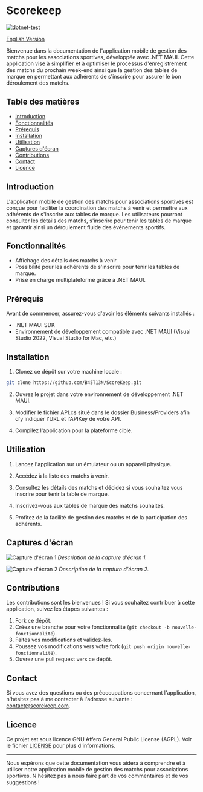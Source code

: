 # Scorekeep
[![dotnet-test](https://github.com/B45T13N/ScoreKeep/actions/workflows/dotnet-desktop.yml/badge.svg)](https://github.com/B45T13N/ScoreKeep/actions/workflows/dotnet-desktop.yml)

[English Version](/README_EN.md)

Bienvenue dans la documentation de l'application mobile de gestion des matchs pour les associations sportives, développée avec .NET MAUI. Cette application vise à simplifier et à optimiser le processus d'enregistrement des matchs du prochain week-end ainsi que la gestion des tables de marque en permettant aux adhérents de s'inscrire pour assurer le bon déroulement des matchs.

## Table des matières

- [Introduction](#introduction)
- [Fonctionnalités](#fonctionnalités)
- [Prérequis](#prérequis)
- [Installation](#installation)
- [Utilisation](#utilisation)
- [Captures d'écran](#captures-décran)
- [Contributions](#contributions)
- [Contact](#contact)
- [Licence](#licence)

## Introduction

L'application mobile de gestion des matchs pour associations sportives est conçue pour faciliter la coordination des matchs à venir et permettre aux adhérents de s'inscrire aux tables de marque. Les utilisateurs pourront consulter les détails des matchs, s'inscrire pour tenir les tables de marque et garantir ainsi un déroulement fluide des événements sportifs.

## Fonctionnalités

- Affichage des détails des matchs à venir.
- Possibilité pour les adhérents de s'inscrire pour tenir les tables de marque.
- Prise en charge multiplateforme grâce à .NET MAUI.

## Prérequis

Avant de commencer, assurez-vous d'avoir les éléments suivants installés :

- .NET MAUI SDK
- Environnement de développement compatible avec .NET MAUI (Visual Studio 2022, Visual Studio for Mac, etc.)

## Installation

1. Clonez ce dépôt sur votre machine locale :

```bash
git clone https://github.com/B45T13N/ScoreKeep.git
```

2. Ouvrez le projet dans votre environnement de développement .NET MAUI.
   
3. Modifier le fichier API.cs situé dans le dossier Business/Providers afin d'y indiquer l'URL et l'APIKey de votre API.

4. Compilez l'application pour la plateforme cible.

## Utilisation

1. Lancez l'application sur un émulateur ou un appareil physique.

2. Accédez à la liste des matchs à venir.

3. Consultez les détails des matchs et décidez si vous souhaitez vous inscrire pour tenir la table de marque.

4. Inscrivez-vous aux tables de marque des matchs souhaités.

5. Profitez de la facilité de gestion des matchs et de la participation des adhérents.

## Captures d'écran

![Capture d'écran 1](/screenshots/screenshot1.png)
*Description de la capture d'écran 1.*

![Capture d'écran 2](/screenshots/screenshot2.png)
*Description de la capture d'écran 2.*

## Contributions

Les contributions sont les bienvenues ! Si vous souhaitez contribuer à cette application, suivez les étapes suivantes :

1. Fork ce dépôt.
2. Créez une branche pour votre fonctionnalité (`git checkout -b nouvelle-fonctionnalité`).
3. Faites vos modifications et validez-les.
4. Poussez vos modifications vers votre fork (`git push origin nouvelle-fonctionnalité`).
5. Ouvrez une pull request vers ce dépôt.

## Contact

Si vous avez des questions ou des préoccupations concernant l'application, n'hésitez pas à me contacter à l'adresse suivante : [contact@scorekeep.com](mailto:contact@scorekeep.com).

## Licence

Ce projet est sous licence GNU Affero General Public License (AGPL). Voir le fichier [LICENSE](/LICENSE) pour plus d'informations.

---

Nous espérons que cette documentation vous aidera à comprendre et à utiliser notre application mobile de gestion des matchs pour associations sportives. N'hésitez pas à nous faire part de vos commentaires et de vos suggestions !
